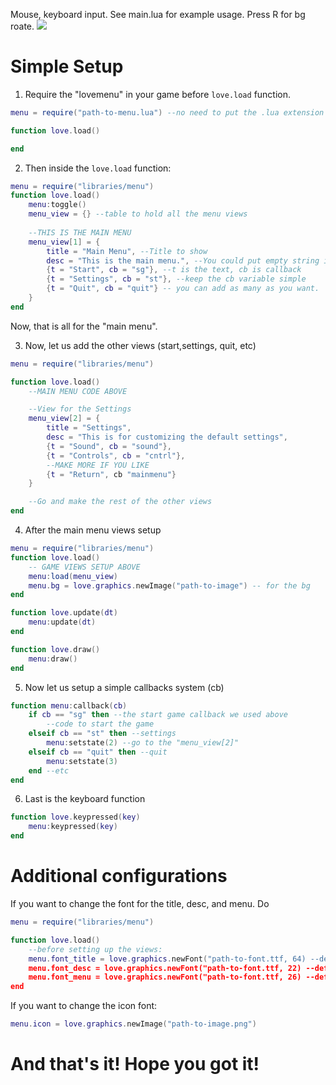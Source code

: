 Mouse, keyboard input.
See main.lua for example usage.
Press R for bg roate.
<img src="https://github.com/josefnpat/lovemenu/raw/master/screenshot.png" />



# Simple Setup

1. Require the "lovemenu" in your game before `love.load` function.
```lua
menu = require("path-to-menu.lua") --no need to put the .lua extension

function love.load()

end
```
2. Then inside the `love.load` function:
```lua
menu = require("libraries/menu")
function love.load()
	menu:toggle()
	menu_view = {} --table to hold all the menu views
	
	--THIS IS THE MAIN MENU
	menu_view[1] = {
		title = "Main Menu", --Title to show
		desc = "This is the main menu.", --You could put empty string if you dont want to show anything
		{t = "Start", cb = "sg"}, --t is the text, cb is callback
		{t = "Settings", cb = "st"}, --keep the cb variable simple
		{t = "Quit", cb = "quit"} -- you can add as many as you want.
	}
end
```
Now, that is all for the "main menu". 

3. Now, let us add the other views (start,settings, quit, etc)
```lua
menu = require("libraries/menu")

function love.load()
	--MAIN MENU CODE ABOVE

	--View for the Settings
	menu_view[2] = {
		title = "Settings",
		desc = "This is for customizing the default settings",
		{t = "Sound", cb = "sound"},
		{t = "Controls", cb = "cntrl"},
		--MAKE MORE IF YOU LIKE
		{t = "Return", cb "mainmenu"}
	}

	--Go and make the rest of the other views
end
```

4. After the main menu views setup
```lua
menu = require("libraries/menu")
function love.load()
	-- GAME VIEWS SETUP ABOVE
	menu:load(menu_view) 
	menu.bg = love.graphics.newImage("path-to-image") -- for the bg
end

function love.update(dt)
	menu:update(dt)
end

function love.draw()
	menu:draw() 
end
```

5. Now let us setup a simple callbacks system (cb)
```lua
function menu:callback(cb)
	if cb == "sg" then --the start game callback we used above
		--code to start the game
	elseif cb == "st" then --settings
		menu:setstate(2) --go to the "menu_view[2]"
	elseif cb == "quit" then --quit
		menu:setstate(3)
	end --etc
end
```
6. Last is the keyboard function
```lua
function love.keypressed(key)
	menu:keypressed(key)
end
```

# Additional configurations
If you want to change the font for the title, desc, and menu. Do
```lua
menu = require("libraries/menu")

function love.load()
	--before setting up the views:
	menu.font_title = love.graphics.newFont("path-to-font.ttf, 64) --default is Orbitron with size of 64
	menu.font_desc = love.graphics.newFont("path-to-font.ttf, 22) --default is League_Gothic-webfont with size of 22
	menu.font_menu = love.graphics.newFont("path-to-font.ttf, 26) --default is same as the font_desc but size is 16
end
```

If you want to change the icon font:
```lua
menu.icon = love.graphics.newImage("path-to-image.png")

```




# And that's it! Hope you got it!




